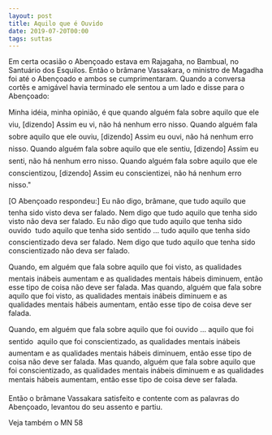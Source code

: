 ```yaml
---
layout: post
title: Aquilo que é Ouvido
date: 2019-07-20T00:00
tags: suttas
---
```

Em certa ocasião o Abençoado estava em Rajagaha, no Bambual, no Santuário dos Esquilos. Então o brâmane Vassakara, o ministro de Magadha foi até o Abençoado e ambos se cumprimentaram. Quando a conversa cortês e amigável havia terminado ele sentou a um lado e disse para o Abençoado:

Minha idéia, minha opinião, é que quando alguém fala sobre aquilo que ele viu, [dizendo] Assim eu vi, não há nenhum erro nisso. Quando alguém fala sobre aquilo que ele ouviu, [dizendo] Assim eu ouvi, não há nenhum erro nisso. Quando alguém fala sobre aquilo que ele sentiu, [dizendo] Assim eu senti, não há nenhum erro nisso. Quando alguém fala sobre aquilo que ele conscientizou, [dizendo] Assim eu conscientizei, não há nenhum erro nisso."

[O Abençoado respondeu:] Eu não digo, brâmane, que tudo aquilo que tenha sido visto deva ser falado. Nem digo que tudo aquilo que tenha sido visto não deva ser falado. Eu não digo que tudo aquilo que tenha sido ouvido  tudo aquilo que tenha sido sentido ... tudo aquilo que tenha sido conscientizado deva ser falado. Nem digo que tudo aquilo que tenha sido conscientizado não deva ser falado.

Quando, em alguém que fala sobre aquilo que foi visto, as qualidades mentais inábeis aumentam e as qualidades mentais hábeis diminuem, então esse tipo de coisa não deve ser falada. Mas quando, alguém que fala sobre aquilo que foi visto, as qualidades mentais inábeis diminuem e as qualidades mentais hábeis aumentam, então esse tipo de coisa deve ser falada.

Quando, em alguém que fala sobre aquilo que foi ouvido ... aquilo que foi sentido  aquilo que foi conscientizado, as qualidades mentais inábeis aumentam e as qualidades mentais hábeis diminuem, então esse tipo de coisa não deve ser falada. Mas quando, alguém que fala sobre aquilo que foi conscientizado, as qualidades mentais inábeis diminuem e as qualidades mentais hábeis aumentam, então esse tipo de coisa deve ser falada.

Então o brâmane Vassakara satisfeito e contente com as palavras do Abençoado, levantou do seu assento e partiu.

Veja também o MN 58

